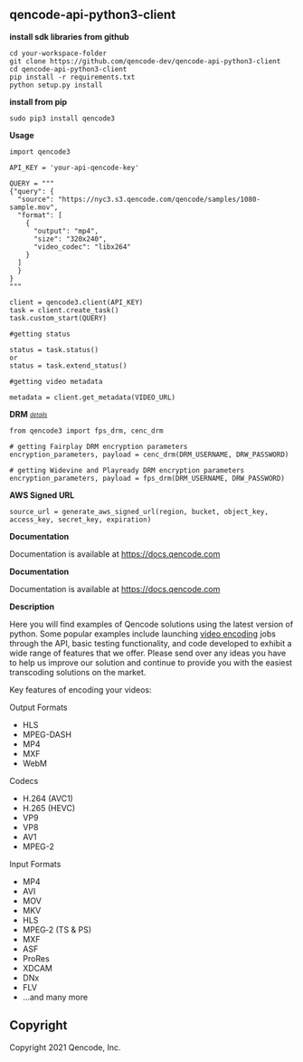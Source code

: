 ## qencode-api-python3-client


**install sdk libraries from github**

````
cd your-workspace-folder
git clone https://github.com/qencode-dev/qencode-api-python3-client
cd qencode-api-python3-client
pip install -r requirements.txt
python setup.py install
````
**install from pip**

````
sudo pip3 install qencode3
````

**Usage**

````
import qencode3

API_KEY = 'your-api-qencode-key'

QUERY = """
{"query": {
  "source": "https://nyc3.s3.qencode.com/qencode/samples/1080-sample.mov",
  "format": [
    {
      "output": "mp4",
      "size": "320x240",
      "video_codec": "libx264"
    }
  ]
  }
}
"""

client = qencode3.client(API_KEY)
task = client.create_task()
task.custom_start(QUERY)
````

````
#getting status

status = task.status()
or
status = task.extend_status()
````

````
#getting video metadata

metadata = client.get_metadata(VIDEO_URL)
````

**DRM** <sub><sup>*[details](https://docs.qencode.com/api-reference/transcoding/#start_encode2___query__attributes--format__attributes--fps_drm__attributes)*</sup></sub>


````
from qencode3 import fps_drm, cenc_drm

# getting Fairplay DRM encryption parameters
encryption_parameters, payload = cenc_drm(DRM_USERNAME, DRW_PASSWORD)

# getting Widevine and Playready DRM encryption parameters
encryption_parameters, payload = fps_drm(DRM_USERNAME, DRW_PASSWORD)

````


**AWS Signed URL**

````
source_url = generate_aws_signed_url(region, bucket, object_key, access_key, secret_key, expiration)

````

**Documentation**

Documentation is available at <https://docs.qencode.com>

**Documentation**

Documentation is available at <https://docs.qencode.com>

**Description**

Here you will find examples of Qencode solutions using the latest version of python. Some popular examples include launching [video encoding](https://cloud.qencode.com/) jobs through the API, basic testing functionality, and code developed to exhibit a wide range of features that we offer. Please send over any ideas you have to help us improve our solution and continue to provide you with the easiest transcoding solutions on the market.

Key features of encoding your videos:

Output Formats
 * HLS 
 * MPEG-DASH 
 * MP4 
 * MXF 
 * WebM

Codecs
 * H.264 (AVC1) 
 * H.265 (HEVC) 
 * VP9 
 * VP8 
 * AV1 
 * MPEG-2

Input Formats
 * MP4 
 * AVI 
 * MOV 
 * MKV 
 * HLS 
 * MPEG‑2 (TS & PS) 
 * MXF 
 * ASF 
 * ProRes 
 * XDCAM 
 * DNx 
 * FLV 
 * ...and many more
 
  ## Copyright
  Copyright 2021 Qencode, Inc.